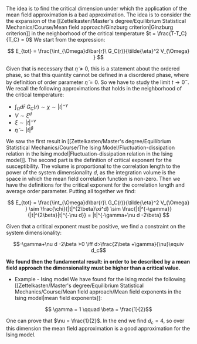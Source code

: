 The idea is to find the critical dimension under which the application of the mean field approximation is a bad approximation.
The idea is to consider the the expansion of the [[Zettelkasten/Master's degree/Equilibrium Statistical Mechanics/Course/Mean field approach/Ginzburg criterion|Ginzburg criterion]] in the neighborhood of the critical temperature $t = \frac{T-T_C}{T_C} = 0$
We start from the expression:

$$  E_{tot} =  \frac{\int_{\Omega}d\bar{r}\ G_C(r)}{\tilde{\eta}^2 V_{\Omega} } $$

Given that is necessary that $\tilde{\eta} \neq 0$, this is a statement about the ordered phase, so that this quantity cannot be defined in a disordered phase, where by definition of order parameter $\tilde{\eta} = 0$.
So we have to study the limit $t \to 0^-$.
We recall the following approximations that holds in the neighborhood of the critical temperature:

- $\int_{\Omega}d\bar{r}\ G_C(r) \sim \chi \sim |t|^{-\gamma}$
- $V \sim \xi^d$
- $\xi \sim |t|^{-\nu}$
- $\tilde{\eta} \sim |t|^\beta$

We saw the first result in [[Zettelkasten/Master's degree/Equilibrium Statistical Mechanics/Course/The Ising Model/Fluctuation-dissipation relation in the Ising model|Fluctuation-dissipation relation in the Ising model]]. The second part is the definition of critical exponent for the susceptibility.
The volume is proportional to the correlation length to the power of the system dimensionality $d$, as the integration volume is the space in which the mean field correlation function is non-zero.
Then we have the definitions for the critical exponent for the correlation length and average order parameter.
Putting all together we find:

$$  E_{tot} =   \frac{\int_{\Omega}d\bar{r}\ G_C(r)}{\tilde{\eta}^2 V_{\Omega} }  \sim \frac{\chi}{|t|^{2\beta}\xi^d} \sim  \frac{|t|^{-\gamma}}{|t|^{2\beta}|t|^{-\nu d}} = |t|^{-\gamma+\nu d -2\beta} $$

Given that a critical exponent must be positive, we find a constraint on the system dimensionality:

$$-\gamma+\nu d -2\beta >0 \iff d>\frac{2\beta +\gamma}{\nu}\equiv d_c$$

**We found then the fundamental result: in order to be described by a mean field approach the dimensionality must be higher than a critical value.**

- Example - Ising model
We have found for the Ising model the following [[Zettelkasten/Master's degree/Equilibrium Statistical Mechanics/Course/Mean field approach/Mean field exponents in the Ising model|mean field exponents]]:

$$ \gamma = 1 \qquad \beta = \frac{1}{2}$$

One can prove that $\nu = \frac{1}{2}$.
In the end we find $d_c=4$, so over this dimension the mean field approximation is a good approximation for the Ising model.
